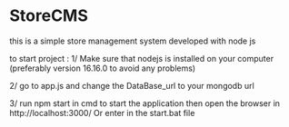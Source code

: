 # StoreCMS
this is a simple store management system developed with node js

to start project :
1/ Make sure that nodejs is installed on your computer (preferably version 16.16.0 to avoid any problems)

2/ go to app.js and  change the DataBase_url to your mongodb url

3/ run npm start in cmd to start the application then open the browser in http://localhost:3000/ Or enter in the start.bat file 


